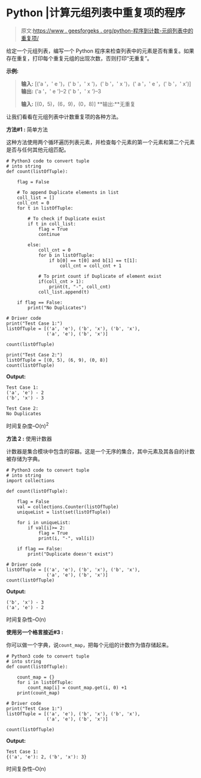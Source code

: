 # Python |计算元组列表中重复项的程序

> 原文:[https://www . geesforgeks . org/python-程序到计数-元组列表中的重复项/](https://www.geeksforgeeks.org/python-program-to-count-duplicates-in-a-list-of-tuples/)

给定一个元组列表，编写一个 Python 程序来检查列表中的元素是否有重复。如果存在重复，打印每个重复元组的出现次数，否则打印“无重复”。

**示例:**

> **输入:** [('a '，' e ')，(' b '，' x ')，(' b '，' x ')，(' a '，' e '，(' b '，' x')]
> **输出:**
> ('a '，' e ')–2
> (' b '，' x ')–3
> 
> **输入:** [(0，5)，(6，9)，(0，8)]
> **输出:**无重复

让我们看看在元组列表中计数重复项的各种方法。

**方法#1 :** 简单方法

这种方法使用两个循环遍历列表元素，并检查每个元素的第一个元素和第二个元素是否与任何其他元组匹配。

```
# Python3 code to convert tuple 
# into string
def count(listOfTuple):

    flag = False

    # To append Duplicate elements in list
    coll_list = []  
    coll_cnt = 0
    for t in listOfTuple:

        # To check if Duplicate exist
        if t in coll_list:  
            flag = True
            continue

        else:
            coll_cnt = 0
            for b in listOfTuple:
                if b[0] == t[0] and b[1] == t[1]:
                    coll_cnt = coll_cnt + 1

            # To print count if Duplicate of element exist
            if(coll_cnt > 1): 
                print(t, "-", coll_cnt)
            coll_list.append(t)

    if flag == False:
        print("No Duplicates")

# Driver code
print("Test Case 1:")
listOfTuple = [('a', 'e'), ('b', 'x'), ('b', 'x'), 
               ('a', 'e'), ('b', 'x')] 

count(listOfTuple)

print("Test Case 2:")
listOfTuple = [(0, 5), (6, 9), (0, 8)]
count(listOfTuple)
```

**Output:**

```
Test Case 1:
('a', 'e') - 2
('b', 'x') - 3

Test Case 2:
No Duplicates

```

时间复杂度–O(n)<sup>2</sup>

**方法 2 :** 使用计数器

计数器是集合模块中包含的容器。这是一个无序的集合，其中元素及其各自的计数被存储为字典。

```
# Python3 code to convert tuple 
# into string
import collections

def count(listOfTuple):

    flag = False
    val = collections.Counter(listOfTuple)
    uniqueList = list(set(listOfTuple))

    for i in uniqueList:
        if val[i]>= 2:
            flag = True
            print(i, "-", val[i])

    if flag == False:
        print("Duplicate doesn't exist")

# Driver code
listOfTuple = [('a', 'e'), ('b', 'x'), ('b', 'x'), 
               ('a', 'e'), ('b', 'x')] 
count(listOfTuple)
```

**Output:**

```
('b', 'x') - 3
('a', 'e') - 2

```

时间复杂性–O(n)

**使用另一个格言接近#3 :**

你可以做一个字典，说`count_map`，把每个元组的计数作为值存储起来。

```
# Python3 code to convert tuple 
# into string
def count(listOfTuple):

    count_map = {}
    for i in listOfTuple:
        count_map[i] = count_map.get(i, 0) +1
    print(count_map)

# Driver code
print("Test Case 1:")
listOfTuple = [('a', 'e'), ('b', 'x'), ('b', 'x'), 
               ('a', 'e'), ('b', 'x')] 

count(listOfTuple)
```

**Output:**

```
Test Case 1:
{('a', 'e'): 2, ('b', 'x'): 3}

```

时间复杂性–O(n)